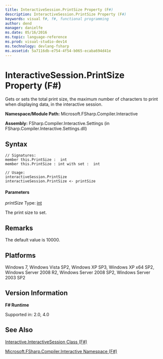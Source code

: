 ```yaml
---
title: InteractiveSession.PrintSize Property (F#)
description: InteractiveSession.PrintSize Property (F#)
keywords: visual f#, f#, functional programming
author: dend
manager: danielfe
ms.date: 05/16/2016
ms.topic: language-reference
ms.prod: visual-studio-dev14
ms.technology: devlang-fsharp
ms.assetid: 5a7116db-e754-4f54-b065-ecaba694d41e 
---
```


# InteractiveSession.PrintSize Property (F#)

Gets or sets the total print size, the maximum number of characters to print when displaying data, in the interactive session.

**Namespace/Module Path:** Microsoft.FSharp.Compiler.Interactive

**Assembly:** FSharp.Compiler.Interactive.Settings (in FSharp.Compiler.Interactive.Settings.dll)


## Syntax

```
// Signatures:
member this.PrintSize :  int
member this.PrintSize : int with set :  int

// Usage:
interactiveSession.PrintSize
interactiveSession.PrintSize <- printSize
```

#### Parameters
*printSize*
Type: [int](https://msdn.microsoft.com/library/025d5455-3622-4ea5-9573-3ecbd4ee1375)


The print size to set.




## Remarks
The default value is 10000.


## Platforms
Windows 7, Windows Vista SP2, Windows XP SP3, Windows XP x64 SP2, Windows Server 2008 R2, Windows Server 2008 SP2, Windows Server 2003 SP2


## Version Information
**F# Runtime**

Supported in: 2.0, 4.0



## See Also
[Interactive.InteractiveSession Class &#40;F&#35;&#41;](Interactive.InteractiveSession-Class-%5BFSharp%5D.md)

[Microsoft.FSharp.Compiler.Interactive Namespace &#40;F&#35;&#41;](Microsoft.FSharp.Compiler.Interactive-Namespace-%5BFSharp%5D.md)

